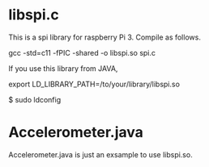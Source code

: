 # libspi.c

This is a spi library for raspberry Pi 3. Compile as follows.

gcc -std=c11 -fPIC -shared -o libspi.so spi.c

If you use this library from JAVA, 

export LD_LIBRARY_PATH=/to/your/library/libspi.so

$ sudo ldconfig

# Accelerometer.java

Accelerometer.java is just an exsample to use libspi.so.
